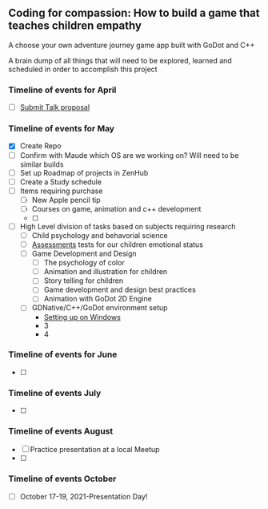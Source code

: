 ## Coding for compassion: How to build a game that teaches children empathy
A choose your own adventure journey game app built with GoDot and C++

A brain dump of all things that will need to be explored, learned and scheduled in order to accomplish this project

### Timeline of events for April
- [ ] [Submit Talk proposal](https://gist.github.com/jannaee/58e21dde01bda9671cc13580b901ef7e)

### Timeline of events for May
- [x] Create Repo
- [ ] Confirm with Maude which OS are we working on? Will need to be similar builds
- [ ] Set up Roadmap of projects in ZenHub
- [ ] Create a Study schedule
- [ ] Items requiring purchase
    - [ ] New Apple pencil tip
    - [ ] Courses on game, animation and c++ development
    - [ ]   
- [ ] High Level division of tasks based on subjects requiring research
  - [ ]  Child psychology and behavorial science
  - [ ]  [Assessments](https://www.psychologytoday.com/us/blog/neuroparent/202004/6-easy-ways-measure-your-child-s-empathy) tests for our children emotional status
  - [ ]  Game Development and Design
     - [ ]  The psychology of color
     - [ ]  Animation and illustration for children
     - [ ]  Story telling for children
     - [ ]  Game development and design best practices
     - [ ]  Animation with GoDot 2D Engine
  - [ ] GDNative/C++/GoDot environment setup
      - [Setting up on Windows](https://docs.godotengine.org/en/stable/development/compiling/compiling_for_windows.html)
      - 3
      - 4


### Timeline of events for June
- [ ]   

### Timeline of events July
- [ ] 

### Timeline of events August
- [ ] Practice presentation at a local Meetup
- [ ] 

### Timeline of events October
- [ ] October 17-19, 2021-Presentation Day! 
